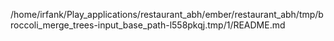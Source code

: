 /home/irfank/Play_applications/restaurant_abh/ember/restaurant_abh/tmp/broccoli_merge_trees-input_base_path-l558pkqj.tmp/1/README.md